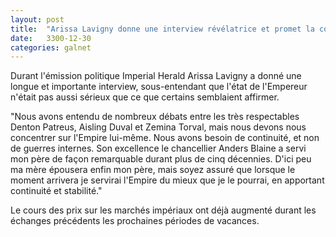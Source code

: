 ```yaml
---
layout: post
title:  "Arissa Lavigny donne une interview révélatrice et promet la continuité avec Blaine"
date:   3300-12-30
categories: galnet
---
```

Durant l'émission politique Imperial Herald Arissa Lavigny a donné une longue et importante interview, sous-entendant que l'état de l'Empereur n'était pas aussi sérieux que ce que certains semblaient affirmer.

"Nous avons entendu de nombreux débats entre les très respectables Denton Patreus, Aisling Duval et Zemina Torval, mais nous devons nous concentrer sur l'Empire lui-même. Nous avons besoin de continuité, et non de guerres internes. Son excellence le chancellier Anders Blaine a servi mon père de façon remarquable durant plus de cinq décennies. D'ici peu ma mère épousera enfin mon père, mais soyez assuré que lorsque le moment arrivera je servirai l'Empire du mieux que je le pourrai, en apportant continuité et stabilité."

Le cours des prix sur les marchés impériaux ont déjà augmenté durant les échanges précédents les prochaines périodes de vacances.
